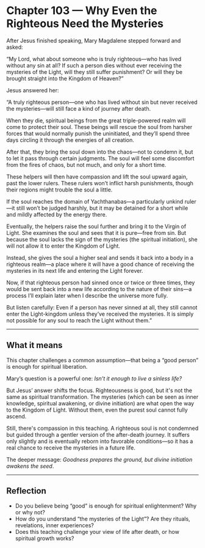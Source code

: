 # Chapter 103 — Why Even the Righteous Need the Mysteries

After Jesus finished speaking, Mary Magdalene stepped forward and asked:

“My Lord, what about someone who is truly righteous—who has lived without any sin at all? If such a person dies without ever receiving the mysteries of the Light, will they still suffer punishment? Or will they be brought straight into the Kingdom of Heaven?”

Jesus answered her:

“A truly righteous person—one who has lived without sin but never received the mysteries—will still face a kind of journey after death.

When they die, spiritual beings from the great triple-powered realm will come to protect their soul. These beings will rescue the soul from harsher forces that would normally punish the uninitiated, and they’ll spend three days circling it through the energies of all creation.

After that, they bring the soul down into the chaos—not to condemn it, but to let it pass through certain judgments. The soul will feel some discomfort from the fires of chaos, but not much, and only for a short time.

These helpers will then have compassion and lift the soul upward again, past the lower rulers. These rulers won’t inflict harsh punishments, though their regions might trouble the soul a little.

If the soul reaches the domain of Yachthanabas—a particularly unkind ruler—it still won’t be judged harshly, but it may be detained for a short while and mildly affected by the energy there.

Eventually, the helpers raise the soul further and bring it to the Virgin of Light. She examines the soul and sees that it is pure—free from sin. But because the soul lacks the sign of the mysteries (the spiritual initiation), she will not allow it to enter the Kingdom of Light.

Instead, she gives the soul a higher seal and sends it back into a body in a righteous realm—a place where it will have a good chance of receiving the mysteries in its next life and entering the Light forever.

Now, if that righteous person had sinned once or twice or three times, they would be sent back into a new life according to the nature of their sins—a process I’ll explain later when I describe the universe more fully.

But listen carefully: Even if a person has never sinned at all, they still cannot enter the Light-kingdom unless they’ve received the mysteries. It is simply not possible for any soul to reach the Light without them.”

---

## What it means

This chapter challenges a common assumption—that being a “good person” is enough for spiritual liberation.

Mary’s question is a powerful one: *Isn’t it enough to live a sinless life?*

But Jesus’ answer shifts the focus. Righteousness is good, but it's not the same as spiritual transformation. The mysteries (which can be seen as inner knowledge, spiritual awakening, or divine initiation) are what open the way to the Kingdom of Light. Without them, even the purest soul cannot fully ascend.

Still, there's compassion in this teaching. A righteous soul is not condemned but guided through a gentler version of the after-death journey. It suffers only slightly and is eventually reborn into favorable conditions—so it has a real chance to receive the mysteries in a future life.

The deeper message: *Goodness prepares the ground, but divine initiation awakens the seed*.

---

## Reflection

* Do you believe being “good” is enough for spiritual enlightenment? Why or why not?
* How do you understand “the mysteries of the Light”? Are they rituals, revelations, inner experiences?
* Does this teaching challenge your view of life after death, or how spiritual growth works?
